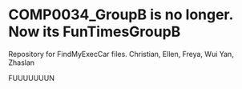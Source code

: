 # COMP0034_GroupB is no longer. Now its FunTimesGroupB
Repository for FindMyExecCar files. Christian, Ellen, Freya, Wui Yan, Zhaslan

FUUUUUUUN
